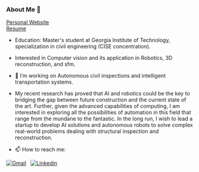 ### About Me 👋  
[Personal Website](https://pareespathak.wixsite.com/webpage)  
[Resume](https://drive.google.com/file/d/1EbBLunA0G_1_qAQergCAROY9U0ceoMPG/view?usp=sharing)

- Education: Master's student at Georgia Institute of Technology, specialization in civil engineering (CISE concentration).  
- Interested in Computer vision and its application in Robotics, 3D reconstruction, and sfm.
- 🔭 I’m working on Autonomous civil inspections and intelligent transportation systems.
- My recent research has proved that AI and robotics could be the key to bridging the gap between future construction and the current state of the art. Further, given the advanced capabilities of computing, I am interested in exploring all the possibilities of automation in this field that range from the mundane to the fantastic. In the long run, I wish to lead a startup to develop AI solutions and autonomous robots to solve complex real-world problems dealing with structural inspection and reconstruction.
 
- 📫 How to reach me:

[![Gmail](https://img.shields.io/badge/Gmail-D14836?style=for-the-badge&logo=gmail&logoColor=white)](mailto:pareespathak1@gmail.com)
&nbsp;  [![Linkedin](https://img.shields.io/badge/LinkedIn-0077B5?style=for-the-badge&logo=linkedin&logoColor=white)][linkedin]
&nbsp; 

[linkedin]: https://www.linkedin.com/in/pareese-pathak-6b743a1b5/


